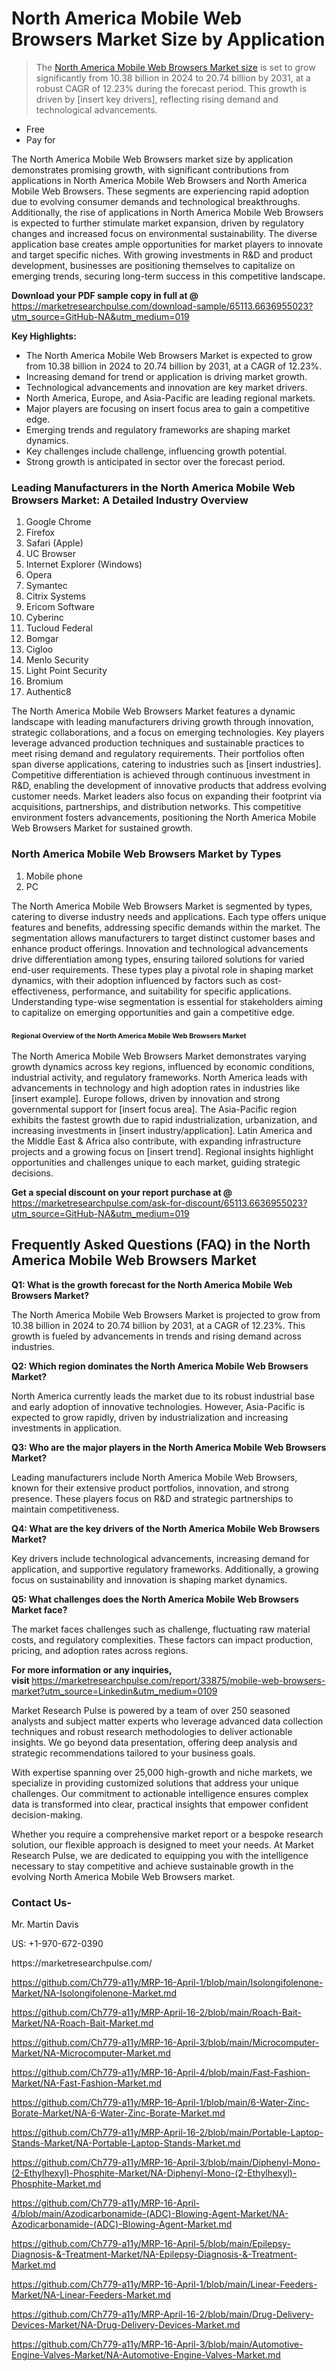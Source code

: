 <h1>North America Mobile Web Browsers Market&nbsp;Size by Application</h1><blockquote><p>The <a href="https://marketresearchpulse.com/download-sample/65113.6636955023?utm_source=GitHub-NA&amp;utm_medium=019">North America Mobile Web Browsers Market size</a> is set to grow significantly from 10.38 billion in 2024 to 20.74 billion by 2031, at a robust CAGR of 12.23% during the forecast period. This growth is driven by [insert key drivers], reflecting rising demand and technological advancements.</p></blockquote><ul><li>Free <li> Pay for</li></ul><p>The North America Mobile Web Browsers market size by application demonstrates promising growth, with significant contributions from applications in North America Mobile Web Browsers and North America Mobile Web Browsers. These segments are experiencing rapid adoption due to evolving consumer demands and technological breakthroughs. Additionally, the rise of applications in North America Mobile Web Browsers is expected to further stimulate market expansion, driven by regulatory changes and increased focus on environmental sustainability. The diverse application base creates ample opportunities for market players to innovate and target specific niches. With growing investments in R&D and product development, businesses are positioning themselves to capitalize on emerging trends, securing long-term success in this competitive landscape.</p><p><strong>Download your PDF sample copy in full at @ </strong><a href="https://marketresearchpulse.com/download-sample/65113.6636955023?utm_source=GitHub-NA&amp;utm_medium=019">https://marketresearchpulse.com/download-sample/65113.6636955023?utm_source=GitHub-NA&amp;utm_medium=019</a></p><p><strong>Key Highlights: </strong></p><ul><li>The North America Mobile Web Browsers Market is expected to grow from 10.38 billion in 2024 to 20.74 billion by 2031, at a CAGR of 12.23%.</li><li>Increasing demand for trend or application is driving market growth.</li><li>Technological advancements and innovation are key market drivers.</li><li>North America, Europe, and Asia-Pacific are leading regional markets.</li><li>Major players are focusing on insert focus area to gain a competitive edge.</li><li>Emerging trends and regulatory frameworks are shaping market dynamics.</li><li>Key challenges include challenge, influencing growth potential.</li><li>Strong growth is anticipated in sector over the forecast period.</li></ul><h3>Leading Manufacturers in the North America Mobile Web Browsers Market: A Detailed Industry Overview</h3><ol><li>Google Chrome</li><li>Firefox</li><li>Safari (Apple)</li><li>UC Browser</li><li>Internet Explorer (Windows)</li><li>Opera</li><li>Symantec</li><li>Citrix Systems</li><li>Ericom Software</li><li>Cyberinc</li><li>Tucloud Federal</li><li>Bomgar</li><li>Cigloo</li><li>Menlo Security</li><li>Light Point Security</li><li>Bromium</li><li>Authentic8</li></ol><div class="flex max-w-full flex-col flex-grow"><div class="min-h-8 text-message flex w-full flex-col items-end gap-2 whitespace-normal break-words [.text-message+&amp;]:mt-5" dir="auto" data-message-author-role="assistant" data-message-id="fd8432e4-4910-450d-b182-61b7bfb0a01f" data-message-model-slug="gpt-4o"><div class="flex w-full flex-col gap-1 empty:hidden first:pt-[3px]"><div class="markdown prose w-full break-words dark:prose-invert light"><p>The North America Mobile Web Browsers Market features a dynamic landscape with leading manufacturers driving growth through innovation, strategic collaborations, and a focus on emerging technologies. Key players leverage advanced production techniques and sustainable practices to meet rising demand and regulatory requirements. Their portfolios often span diverse applications, catering to industries such as [insert industries]. Competitive differentiation is achieved through continuous investment in R&amp;D, enabling the development of innovative products that address evolving customer needs. Market leaders also focus on expanding their footprint via acquisitions, partnerships, and distribution networks. This competitive environment fosters advancements, positioning the North America Mobile Web Browsers Market for sustained growth.</p></div></div></div></div><h3>North America Mobile Web Browsers Market by Types</h3><ol><li>Mobile phone <li> PC</li></ol><div class="flex max-w-full flex-col flex-grow"><div class="min-h-8 text-message flex w-full flex-col items-end gap-2 whitespace-normal break-words [.text-message+&amp;]:mt-5" dir="auto" data-message-author-role="assistant" data-message-id="084470be-0bb7-4664-bddf-5156b4f41249" data-message-model-slug="gpt-4o-mini"><div class="flex w-full flex-col gap-1 empty:hidden first:pt-[3px]"><div class="markdown prose w-full break-words dark:prose-invert light"><p>The North America Mobile Web Browsers Market is segmented by types, catering to diverse industry needs and applications. Each type offers unique features and benefits, addressing specific demands within the market. The segmentation allows manufacturers to target distinct customer bases and enhance product offerings. Innovation and technological advancements drive differentiation among types, ensuring tailored solutions for varied end-user requirements. These types play a pivotal role in shaping market dynamics, with their adoption influenced by factors such as cost-effectiveness, performance, and suitability for specific applications. Understanding type-wise segmentation is essential for stakeholders aiming to capitalize on emerging opportunities and gain a competitive edge.</p></div></div></div></div><h3><span style="font-size: 11px;">Regional Overview of the North America Mobile Web Browsers Market</span></h3><div class="flex max-w-full flex-col flex-grow"><div class="min-h-8 text-message flex w-full flex-col items-end gap-2 whitespace-normal break-words [.text-message+&amp;]:mt-5" dir="auto" data-message-author-role="assistant" data-message-id="e9038762-ce64-4e30-91c9-9bd413514231" data-message-model-slug="gpt-4o-mini"><div class="flex w-full flex-col gap-1 empty:hidden first:pt-[3px]"><div class="markdown prose w-full break-words dark:prose-invert light"><p>The North America Mobile Web Browsers Market demonstrates varying growth dynamics across key regions, influenced by economic conditions, industrial activity, and regulatory frameworks. North America leads with advancements in technology and high adoption rates in industries like [insert example]. Europe follows, driven by innovation and strong governmental support for [insert focus area]. The Asia-Pacific region exhibits the fastest growth due to rapid industrialization, urbanization, and increasing investments in [insert industry/application]. Latin America and the Middle East &amp; Africa also contribute, with expanding infrastructure projects and a growing focus on [insert trend]. Regional insights highlight opportunities and challenges unique to each market, guiding strategic decisions.</p></div></div></div></div><p><strong>Get a special discount on your report purchase at @ </strong><a href="https://marketresearchpulse.com/ask-for-discount/65113.6636955023?utm_source=GitHub-NA&amp;utm_medium=019">https://marketresearchpulse.com/ask-for-discount/65113.6636955023?utm_source=GitHub-NA&amp;utm_medium=019</a></p><h2>Frequently Asked Questions (FAQ) in the North America Mobile Web Browsers Market</h2><p><strong>Q1: What is the growth forecast for the North America Mobile Web Browsers Market?</strong></p><p>The North America Mobile Web Browsers Market is projected to grow from 10.38 billion in 2024 to 20.74 billion by 2031, at a CAGR of 12.23%. This growth is fueled by advancements in trends and rising demand across industries.</p><p><strong>Q2: Which region dominates the North America Mobile Web Browsers Market?</strong></p><p>North America currently leads the market due to its robust industrial base and early adoption of innovative technologies. However, Asia-Pacific is expected to grow rapidly, driven by industrialization and increasing investments in application.</p><p><strong>Q3: Who are the major players in the North America Mobile Web Browsers Market?</strong></p><p>Leading manufacturers include North America Mobile Web Browsers, known for their extensive product portfolios, innovation, and strong presence. These players focus on R&amp;D and strategic partnerships to maintain competitiveness.</p><p><strong>Q4: What are the key drivers of the North America Mobile Web Browsers Market?</strong></p><p>Key drivers include technological advancements, increasing demand for application, and supportive regulatory frameworks. Additionally, a growing focus on sustainability and innovation is shaping market dynamics.</p><p><strong>Q5: What challenges does the North America Mobile Web Browsers Market face?</strong></p><p>The market faces challenges such as challenge, fluctuating raw material costs, and regulatory complexities. These factors can impact production, pricing, and adoption rates across regions.</p><p><strong>For more information or any inquiries, visit&nbsp;</strong><a href="https://marketresearchpulse.com/report/33875/mobile-web-browsers-market?utm_source=Linkedin&utm_medium=0109">https://marketresearchpulse.com/report/33875/mobile-web-browsers-market?utm_source=Linkedin&utm_medium=0109</a></p><p>Market Research Pulse is powered by a team of over 250 seasoned analysts and subject matter experts who leverage advanced data collection techniques and robust research methodologies to deliver actionable insights. We go beyond data presentation, offering deep analysis and strategic recommendations tailored to your business goals.</p><p>With expertise spanning over 25,000 high-growth and niche markets, we specialize in providing customized solutions that address your unique challenges. Our commitment to actionable intelligence ensures complex data is transformed into clear, practical insights that empower confident decision-making.</p><p>Whether you require a comprehensive market report or a bespoke research solution, our flexible approach is designed to meet your needs. At Market Research Pulse, we are dedicated to equipping you with the intelligence necessary to stay competitive and achieve sustainable growth in the evolving North America Mobile Web Browsers market.</p><h3><strong>Contact Us-</strong></h3><p>Mr. Martin Davis</p><p>US: +1-970-672-0390</p><p>https://marketresearchpulse.com/</p><p><a href="https://github.com/Ch779-a11y/MRP-16-April-1/blob/main/Isolongifolenone-Market/NA-Isolongifolenone-Market.md">https://github.com/Ch779-a11y/MRP-16-April-1/blob/main/Isolongifolenone-Market/NA-Isolongifolenone-Market.md</a></p><p><a href="https://github.com/Ch779-a11y/MRP-April-16-2/blob/main/Roach-Bait-Market/NA-Roach-Bait-Market.md">https://github.com/Ch779-a11y/MRP-April-16-2/blob/main/Roach-Bait-Market/NA-Roach-Bait-Market.md</a></p><p><a href="https://github.com/Ch779-a11y/MRP-16-April-3/blob/main/Microcomputer-Market/NA-Microcomputer-Market.md">https://github.com/Ch779-a11y/MRP-16-April-3/blob/main/Microcomputer-Market/NA-Microcomputer-Market.md</a></p><p><a href="https://github.com/Ch779-a11y/MRP-16-April-4/blob/main/Fast-Fashion-Market/NA-Fast-Fashion-Market.md">https://github.com/Ch779-a11y/MRP-16-April-4/blob/main/Fast-Fashion-Market/NA-Fast-Fashion-Market.md</a></p><p><a href="https://github.com/Ch779-a11y/MRP-16-April-1/blob/main/6-Water-Zinc-Borate-Market/NA-6-Water-Zinc-Borate-Market.md">https://github.com/Ch779-a11y/MRP-16-April-1/blob/main/6-Water-Zinc-Borate-Market/NA-6-Water-Zinc-Borate-Market.md</a></p><p><a href="https://github.com/Ch779-a11y/MRP-April-16-2/blob/main/Portable-Laptop-Stands-Market/NA-Portable-Laptop-Stands-Market.md">https://github.com/Ch779-a11y/MRP-April-16-2/blob/main/Portable-Laptop-Stands-Market/NA-Portable-Laptop-Stands-Market.md</a></p><p><a href="https://github.com/Ch779-a11y/MRP-16-April-3/blob/main/Diphenyl-Mono-(2-Ethylhexyl)-Phosphite-Market/NA-Diphenyl-Mono-(2-Ethylhexyl)-Phosphite-Market.md">https://github.com/Ch779-a11y/MRP-16-April-3/blob/main/Diphenyl-Mono-(2-Ethylhexyl)-Phosphite-Market/NA-Diphenyl-Mono-(2-Ethylhexyl)-Phosphite-Market.md</a></p><p><a href="https://github.com/Ch779-a11y/MRP-16-April-4/blob/main/Azodicarbonamide-(ADC)-Blowing-Agent-Market/NA-Azodicarbonamide-(ADC)-Blowing-Agent-Market.md">https://github.com/Ch779-a11y/MRP-16-April-4/blob/main/Azodicarbonamide-(ADC)-Blowing-Agent-Market/NA-Azodicarbonamide-(ADC)-Blowing-Agent-Market.md</a></p><p><a href="https://github.com/Ch779-a11y/MRP-16-April-5/blob/main/Epilepsy-Diagnosis-&-Treatment-Market/NA-Epilepsy-Diagnosis-&-Treatment-Market.md">https://github.com/Ch779-a11y/MRP-16-April-5/blob/main/Epilepsy-Diagnosis-&-Treatment-Market/NA-Epilepsy-Diagnosis-&-Treatment-Market.md</a></p><p><a href="https://github.com/Ch779-a11y/MRP-16-April-1/blob/main/Linear-Feeders-Market/NA-Linear-Feeders-Market.md">https://github.com/Ch779-a11y/MRP-16-April-1/blob/main/Linear-Feeders-Market/NA-Linear-Feeders-Market.md</a></p><p><a href="https://github.com/Ch779-a11y/MRP-April-16-2/blob/main/Drug-Delivery-Devices-Market/NA-Drug-Delivery-Devices-Market.md">https://github.com/Ch779-a11y/MRP-April-16-2/blob/main/Drug-Delivery-Devices-Market/NA-Drug-Delivery-Devices-Market.md</a></p><p><a href="https://github.com/Ch779-a11y/MRP-16-April-3/blob/main/Automotive-Engine-Valves-Market/NA-Automotive-Engine-Valves-Market.md">https://github.com/Ch779-a11y/MRP-16-April-3/blob/main/Automotive-Engine-Valves-Market/NA-Automotive-Engine-Valves-Market.md</a></p>

